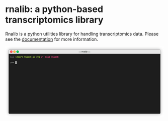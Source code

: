 # rnalib: a python-based transcriptomics library

Rnalib is a python utilities library for handling transcriptomics data.
Please see the [documentation](https://rnalib.readthedocs.io/en/latest/) for more information.

![API demo](docs/_static/screencasts/introduction.gif)

